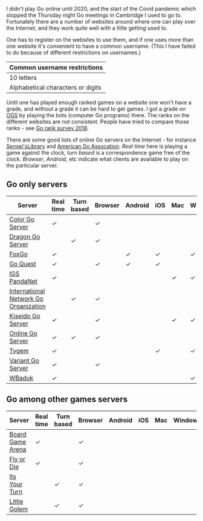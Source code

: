 I didn't play Go online until 2020, and the start of the Covid pandemic which stopped the Thursday night Go meetings in Cambridge I used to go to. Fortunately there are a number of websites around where one can play over the Internet, and they work quite well with a little getting used to.

One has to register on the websites to use them, and if one uses more than one website it's convenient to have a common username. (This I have failed to do because of different restrictions on usernames.)

|Common username restrictions|
|-|
|10 letters|
|Alphabetical characters or digits|

Until one has played enough ranked games on a website one
won't have a grade, and without a grade it can be hard to get
games. I got a grade on [OGS](https://online-go.com/) by
playing the bots (computer Go programs) there. The ranks on
the different websites are not consistent. People have tried
to compare those ranks - see [Go rank survey 2018](https://idex.github.io/go-rank-survey/go-survey-results).

There are some good lists of online Go servers on the Internet - for instance
[Sensei'sLibrary](https://senseis.xmp.net/?GoServers) and [American Go Assocation](https://www.usgo.org/go-internet). *Real time* here is playing a game against the clock,
*turn based* is a correspondence game free of the clock. *Browser*, *Android*, etc
indicate what clients are available to play on the particular server.

## Go only servers

|Server|Real time|Turn based|Browser|Android|iOS|Mac|Windows|
|-|-|-|-|-|-|-|-|
|[Color Go Server](https://www.colorgoserver.com)|&check;||&check;|
|[Dragon Go Server](https://www.dragongoserver.net)||&check;|&check;|
|[FoxGo](https://www.foxwq.com/soft/foreign.html)|&check;|||&check;|&check;||&check;|
|[Go Quest](http://wars.fm/go9)|&check;||&check;|&check;|&check;|
|[IGS PandaNet](https://www.pandanet.co.jp/English/sintro1.html)|&check;|||||&check;|&check;|
|[International Network Go Organization](http://ingo-web.com/index_j.html)||&check;|&check;|
|[Kiseido Go Server](https://gokgs.com)|&check;||&check;|||&check;|&check;|
|[Online Go Server](https://online-go.com)|&check;|&check;|&check;|
|[Tygem](http://www.tygemgo.com)|&check;||||&check;||&check;|
|[Variant Go Server](https://go.kahv.io)|&check;||&check;|
|[WBaduk](http://www.wbaduk.com)|&check;||||||&check;|

## Go among other games servers

|Server|Real time|Turn based|Browser|Android|iOS|Mac|Windows|
|-|-|-|-|-|-|-|-|
|[Board Game Arena](https://en.boardgamearena.com)|&check;||&check;|
|[Fly or Die](http://www.flyordie.com/go/)|&check;||&check;|
|[Its Your Turn](http://www.itsyourturn.com/)||&check;|&check;|
|[Little Golem](https://www.littlegolem.net/jsp/main/)||&check;|&check;|
